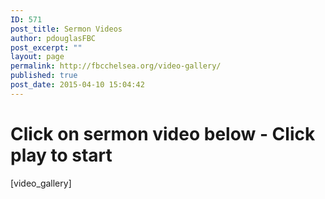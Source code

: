 ```yaml
---
ID: 571
post_title: Sermon Videos
author: pdouglasFBC
post_excerpt: ""
layout: page
permalink: http://fbcchelsea.org/video-gallery/
published: true
post_date: 2015-04-10 15:04:42
---
```

<h1>Click on sermon video below - Click play to start</h1>

[video_gallery]